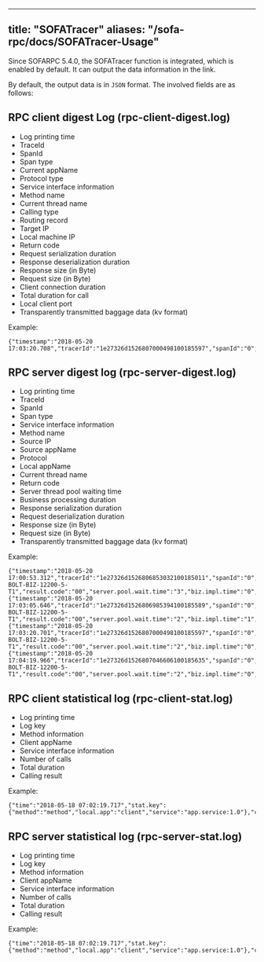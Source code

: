 
---
title: "SOFATracer"
aliases: "/sofa-rpc/docs/SOFATracer-Usage"
---


Since SOFARPC 5.4.0, the SOFATracer function is integrated, which is enabled by default. It can output the data information in the link.

By default, the output data is in `JSON` format. The involved fields are as follows:

## RPC client digest Log (rpc-client-digest.log)

* Log printing time
* TraceId
* SpanId
* Span type
* Current appName
* Protocol type
* Service interface information
* Method name
* Current thread name
* Calling type
* Routing record
* Target IP
* Local machine IP
* Return code
* Request serialization duration
* Response deserialization duration
* Response size (in Byte)
* Request size (in Byte)
* Client connection duration
* Total duration for call
* Local client port
* Transparently transmitted baggage data (kv format)

Example:

```
{"timestamp":"2018-05-20 17:03:20.708","tracerId":"1e27326d1526807000498100185597","spanId":"0","span.kind":"client","local.app":"SOFATracerRPC","protocol":"bolt","service":"com.alipay.sofa.tracer.examples.sofarpc.direct.DirectService:1.0","method":"sayDirect","current.thread.name":"main","invoke.type":"sync","router.record":"DIRECT","remote.ip":"127.0.0.1:12200","local.client.ip":"127.0.0.1","result.code":"00","req.serialize.time":"33","resp.deserialize.time":"39","resp.size":"170","req.size":"582","client.conn.time":"0","client.elapse.time":"155","local.client.port":"59774","baggage":""}
```


## RPC server digest log (rpc-server-digest.log)

* Log printing time
* TraceId
* SpanId
* Span type
* Service interface information
* Method name
* Source IP
* Source appName
* Protocol
* Local appName
* Current thread name
* Return code
* Server thread pool waiting time
* Business processing duration
* Response serialization duration
* Request deserialization duration
* Response size (in Byte)
* Request size (in Byte)
* Transparently transmitted baggage data (kv format)

Example:

```
{"timestamp":"2018-05-20 17:00:53.312","tracerId":"1e27326d1526806853032100185011","spanId":"0","span.kind":"server","service":"com.alipay.sofa.tracer.examples.sofarpc.direct.DirectService:1.0","method":"sayDirect","remote.ip":"127.0.0.1","remote.app":"SOFATracerRPC","protocol":"bolt","local.app":"SOFATracerRPC","current.thread.name":"SOFA-BOLT-BIZ-12200-5-T1","result.code":"00","server.pool.wait.time":"3","biz.impl.time":"0","resp.serialize.time":"4","req.deserialize.time":"38","resp.size":"170","req.size":"582","baggage":"",{"timestamp":"2018-05-20 17:03:05.646","tracerId":"1e27326d1526806985394100185589","spanId":"0","span.kind":"server","service":"com.alipay.sofa.tracer.examples.sofarpc.direct.DirectService:1.0","method":"sayDirect","remote.ip":"127.0.0.1","remote.app":"SOFATracerRPC","protocol":"bolt","local.app":"SOFATracerRPC","current.thread.name":"SOFA-BOLT-BIZ-12200-5-T1","result.code":"00","server.pool.wait.time":"2","biz.impl.time":"1","resp.serialize.time":"1","req.deserialize.time":"6","resp.size":"170","req.size":"582","baggage":"",{"timestamp":"2018-05-20 17:03:20.701","tracerId":"1e27326d1526807000498100185597","spanId":"0","span.kind":"server","service":"com.alipay.sofa.tracer.examples.sofarpc.direct.DirectService:1.0","method":"sayDirect","remote.ip":"127.0.0.1","remote.app":"SOFATracerRPC","protocol":"bolt","local.app":"SOFATracerRPC","current.thread.name":"SOFA-BOLT-BIZ-12200-5-T1","result.code":"00","server.pool.wait.time":"2","biz.impl.time":"0","resp.serialize.time":"1","req.deserialize.time":"4","resp.size":"170","req.size":"582","baggage":"",{"timestamp":"2018-05-20 17:04:19.966","tracerId":"1e27326d1526807046606100185635","spanId":"0","span.kind":"server","service":"com.alipay.sofa.tracer.examples.sofarpc.direct.DirectService:1.0","method":"sayDirect","remote.ip":"127.0.0.1","remote.app":"SOFATracerRPC","protocol":"bolt","local.app":"SOFATracerRPC","current.thread.name":"SOFA-BOLT-BIZ-12200-5-T1","result.code":"00","server.pool.wait.time":"2","biz.impl.time":"0","resp.serialize.time":"1","req.deserialize.time":"4","resp.size":"170","req.size":"582","baggage":""}
```

## RPC client statistical log (rpc-client-stat.log)

* Log printing time
* Log key
* Method information
* Client appName
* Service interface information
* Number of calls
* Total duration
* Calling result

Example:

```
{"time":"2018-05-18 07:02:19.717","stat.key":{"method":"method","local.app":"client","service":"app.service:1.0"},"count":10,"total.cost.milliseconds":17,"success":"Y"}
```



## RPC server statistical log (rpc-server-stat.log)

* Log printing time
* Log key
* Method information
* Client appName
* Service interface information
* Number of calls
* Total duration
* Calling result

Example:

```
{"time":"2018-05-18 07:02:19.717","stat.key":{"method":"method","local.app":"client","service":"app.service:1.0"},"count":10,"total.cost.milliseconds":17,"success":"Y"}
```